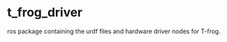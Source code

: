t_frog_driver
=============
ros package containing the urdf files and hardware driver nodes for T-frog.
